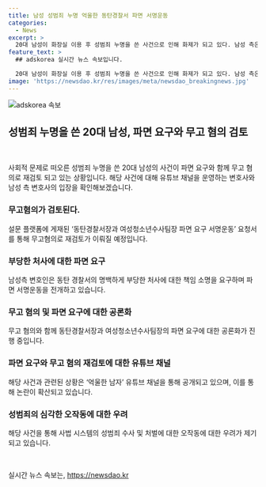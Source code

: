 ```yaml
---
title: 남성 성범죄 누명 억울한 동탄경찰서 파면 서명운동
categories:
  - News
excerpt: >
  20대 남성이 화장실 이용 후 성범죄 누명을 쓴 사건으로 인해 화제가 되고 있다. 남성 측은 허위신고로 밝혀지면서 경찰에 대한 파면 요구가 제기되고 있으며, 변호사는 부당한 처사를 비판했다. 경찰은 남성에 대해 무고 혐의를 검토 중이며, 사건 관련된 녹취록이 유튜브에 공개되었다. 해당 사건은 여성의 허위신고로 논란이 된다.
feature_text: >
  ## adskorea 실시간 뉴스 속보입니다.

  20대 남성이 화장실 이용 후 성범죄 누명을 쓴 사건으로 인해 화제가 되고 있다. 남성 측은 허위신고로 밝혀지면서 경찰에 대한 파면 요구가 제기되고 있으며, 변호사는 부당한 처사를 비판했다. 경찰은 남성에 대해 무고 혐의를 검토 중이며, 사건 관련된 녹취록이 유튜브에 공개되었다. 해당 사건은 여성의 허위신고로 논란이 된다.
image: 'https://newsdao.kr/res/images/meta/newsdao_breakingnews.jpg'
---
```


<p><img src="https://newsdao.kr/res/images/meta/newsdao_breakingnews.jpg" alt="adskorea 속보" /></p>

<h2 data-ke-size="size26">성범죄 누명을 쓴 20대 남성, 파면 요구와 무고 혐의 검토</h2>

<p data-ke-size="size16">&nbsp;</p>

<p>사회적 문제로 떠오른 성범죄 누명을 쓴 20대 남성의 사건이 파면 요구와 함께 무고 혐의로 재검토 되고 있는 상황입니다. 해당 사건에 대해 유튜브 채널을 운영하는 변호사와 남성 측 변호사의 입장을 확인해보겠습니다.</p>

<h3><b>무고혐의가 검토된다.</b></h3>

<p data-ke-size="size16">설문 플랫폼에 게재된 ‘동탄경찰서장과 여성청소년수사팀장 파면 요구 서명운동’ 요청서를 통해 무고혐의로 재검토가 이뤄질 예정입니다.</p>

<h3><b>부당한 처사에 대한 파면 요구</b></h3>

<p data-ke-size="size16">남성측 변호인은 동탄 경찰서의 명백하게 부당한 처사에 대한 책임 소명을 요구하며 파면 서명운동을 전개하고 있습니다.</p>

<h3><b>무고 혐의 및 파면 요구에 대한 공론화</b></h3>

<p data-ke-size="size16">무고 혐의와 함께 동탄경찰서장과 여성청소년수사팀장의 파면 요구에 대한 공론화가 진행 중입니다.</p>

<h3><b>파면 요구와 무고 혐의 재검토에 대한 유튜브 채널</b></h3>

<p data-ke-size="size16">해당 사건과 관련된 상황은 ‘억울한 남자’ 유튜브 채널을 통해 공개되고 있으며, 이를 통해 논란이 확산되고 있습니다.</p>

<h3><b>성범죄의 심각한 오작동에 대한 우려</b></h3>

<p data-ke-size="size16">해당 사건을 통해 사법 시스템의 성범죄 수사 및 처벌에 대한 오작동에 대한 우려가 제기되고 있습니다.</p>

<p data-ke-size="size16">&nbsp;</p>
실시간 뉴스 속보는, <a href="https://newsdao.kr" rel="dofollow">https://newsdao.kr</a>


